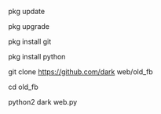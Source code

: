 pkg update

pkg upgrade

pkg install git

pkg install python

git clone https://github.com/dark web/old_fb

cd old_fb

python2 dark web.py
